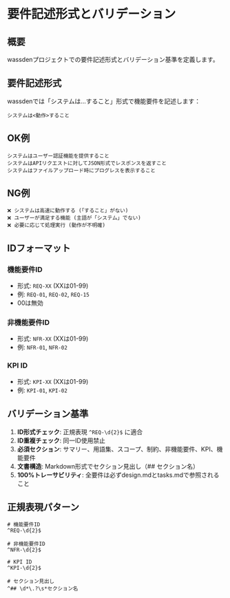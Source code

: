 # 要件記述形式とバリデーション

## 概要

wassdenプロジェクトでの要件記述形式とバリデーション基準を定義します。

## 要件記述形式

wassdenでは「システムは...すること」形式で機能要件を記述します：

```
システムは<動作>すること
```

## OK例

```
システムはユーザー認証機能を提供すること
システムはAPIリクエストに対してJSON形式でレスポンスを返すこと  
システムはファイルアップロード時にプログレスを表示すること
```

## NG例

```
❌ システムは高速に動作する (「すること」がない)
❌ ユーザーが満足する機能 (主語が「システム」でない)
❌ 必要に応じて処理実行 (動作が不明確)
```

## IDフォーマット

### 機能要件ID
- 形式: `REQ-XX` (XXは01-99)
- 例: `REQ-01`, `REQ-02`, `REQ-15`
- 00は無効

### 非機能要件ID  
- 形式: `NFR-XX` (XXは01-99)
- 例: `NFR-01`, `NFR-02`

### KPI ID
- 形式: `KPI-XX` (XXは01-99)  
- 例: `KPI-01`, `KPI-02`

## バリデーション基準

1. **ID形式チェック**: 正規表現 `^REQ-\d{2}$` に適合
2. **ID重複チェック**: 同一ID使用禁止
3. **必須セクション**: サマリー、用語集、スコープ、制約、非機能要件、KPI、機能要件
4. **文書構造**: Markdown形式でセクション見出し（## セクション名）
5. **100%トレーサビリティ**: 全要件は必ずdesign.mdとtasks.mdで参照されること

## 正規表現パターン

```regex
# 機能要件ID
^REQ-\d{2}$

# 非機能要件ID  
^NFR-\d{2}$

# KPI ID
^KPI-\d{2}$

# セクション見出し
^## \d*\.?\s*セクション名
```
